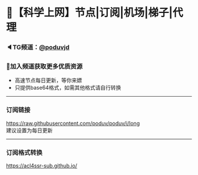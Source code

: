 # 🚀【科学上网】节点|订阅|机场|梯子|代理
### 🔈TG频道：[@poduvjd](https://t.me/poduvjd/) 
### 🔔加入频道获取更多优质资源  
- 高速节点每日更新，等你来嫖  
- 只提供base64格式，如需其他格式请自行转换  
  
***  
  
### 订阅链接
https://raw.githubusercontent.com/poduv/poduv/i/long  
建议设置为每日更新  
  
***  
  
### 订阅格式转换
https://acl4ssr-sub.github.io/
